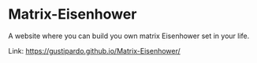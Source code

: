 # Matrix-Eisenhower
A website where you can build you own matrix Eisenhower set in your life.

Link: https://gustipardo.github.io/Matrix-Eisenhower/
